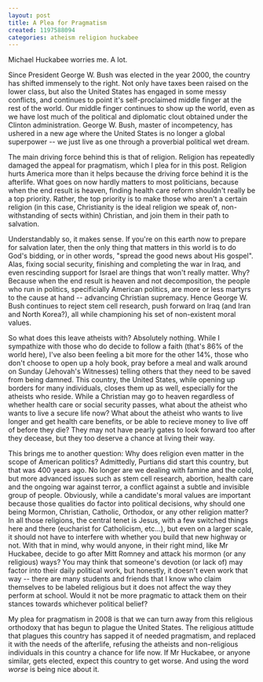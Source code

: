 ```yaml
---
layout: post
title: A Plea for Pragmatism
created: 1197588094
categories: atheism religion huckabee
---
```

Michael Huckabee worries me.  A lot.

Since President George W. Bush was elected in the year 2000, the country has shifted immensely to the right.  Not only have taxes been raised on the lower class, but also the United States has engaged in some messy conflicts, and continues to point it's self-proclaimed middle finger at the rest of the world.  Our middle finger continues to show up the world, even as we have lost much of the political and diplomatic clout obtained under the Clinton administration.  George W. Bush, master of incompetency, has ushered in a new age where the United States is no longer a global superpower -- we just live as one through a proverbial political wet dream.

The main driving force behind this is that of religion.  Religion has repeatedly damaged the appeal for pragmatism, which I plea for in this post.  Religion hurts America more than it helps because the driving force behind it is the afterlife.  What goes on now hardly matters to most politicians, because when the end result is heaven, finding health care reform shouldn't really be a top priority.  Rather, the top priority is to make those who aren't a certain religion (in this case, Christianity is the ideal religion we speak of, non-withstanding of sects within) Christian, and join them in their path to salvation.

Understandably so, it makes sense.  If you're on this earth now to prepare for salvation later, then the only thing that matters in this world is to do God's bidding, or in other words, "spread the good news about His gospel".  Alas, fixing social security, finishing and completing the war in Iraq, and even rescinding support for Israel are things that won't really matter.  Why?  Because when the end result is heaven and not decomposition, the people who run in politics, specificially American politics, are more or less martyrs to the cause at hand -- advancing Christian supremacy.  Hence George W. Bush continues to reject stem cell research, push forward on Iraq (and Iran and North Korea?), all while championing his set of non-existent moral values.

So what does this leave atheists with?  Absolutely nothing.  While I sympathize with those who do decide to follow a faith (that's 86% of the world here), I've also been feeling a bit more for the other 14%, those who don't choose to open up a holy book, pray before a meal and walk around on Sunday (Jehovah's Witnesses) telling others that they need to be saved from being damned.  This country, the United States, while opening up borders for many individuals, closes them up as well, especially for the atheists who reside.  While a Christian may go to heaven regardless of whether health care or social security passes, what about the atheist who wants to live a secure life now?  What about the atheist who wants to live longer and get health care benefits, or be able to recieve money to live off of before they die?  They may not have pearly gates to look forward too after they decease, but they too deserve a chance at living their way.  

This brings me to another question:  Why does religion even matter in the scope of American politics?  Admittedly, Purtians did start this country, but that was 400 years ago.  No longer are we dealing with famine and the cold, but more advanced issues such as stem cell research, abortion, health care and the ongoing war against terror, a conflict against a subtle and invisible group of people.  Obviously, while a candidate's moral values are important because those qualities do factor into political decisions, why should one being Mormon, Christian, Catholic, Orthodox,  or any other religion matter?  In all those religions, the central tenet is Jesus, with a few switched things here and there (eucharist for Catholicism, etc...), but even on a larger scale, it should not have to interfere with whether you build that new highway or not.  With that in mind, why would anyone, in their right mind, like Mr Huckabee, decide to go after Mitt Romney and attack his mormon (or any religious) ways?  You may think that someone's devotion (or lack of) may factor into their daily political work, but honestly, it doesn't even work that way -- there are many students and friends that I know who claim themselves to be labeled religious but it does not affect the way they perform at school.  Would it not be more pragmatic to attack them on their stances towards whichever political belief?

My plea for pragmatism in 2008 is that we can turn away from this religious orthodoxy that has begun to plague the United States.  The religious atittude that plagues this country has sapped it of needed pragmatism, and replaced it with the needs of the afterlife, refusing the atheists and non-religious individuals in this country a chance for life now.  If Mr Huckabee, or anyone similar, gets elected, expect this country to get worse.  And using the word <i>worse</i> is being nice about it.
